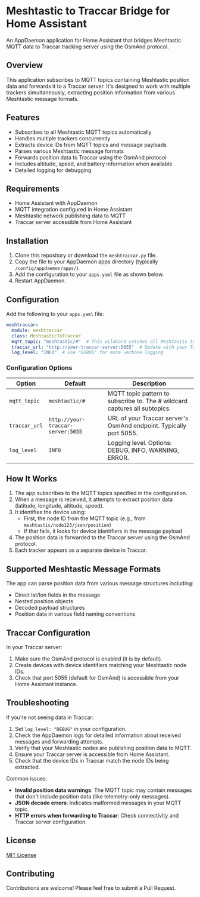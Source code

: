 # Meshtastic to Traccar Bridge for Home Assistant

An AppDaemon application for Home Assistant that bridges Meshtastic MQTT data to Traccar tracking server using the OsmAnd protocol.

## Overview

This application subscribes to MQTT topics containing Meshtastic position data and forwards it to a Traccar server. It's designed to work with multiple trackers simultaneously, extracting position information from various Meshtastic message formats.

## Features

- Subscribes to all Meshtastic MQTT topics automatically
- Handles multiple trackers concurrently
- Extracts device IDs from MQTT topics and message payloads
- Parses various Meshtastic message formats
- Forwards position data to Traccar using the OsmAnd protocol
- Includes altitude, speed, and battery information when available
- Detailed logging for debugging

## Requirements

- Home Assistant with AppDaemon
- MQTT integration configured in Home Assistant
- Meshtastic network publishing data to MQTT
- Traccar server accessible from Home Assistant

## Installation

1. Clone this repository or download the `meshtraccar.py` file.
2. Copy the file to your AppDaemon apps directory (typically `/config/appdaemon/apps/`).
3. Add the configuration to your `apps.yaml` file as shown below.
4. Restart AppDaemon.

## Configuration

Add the following to your `apps.yaml` file:

```yaml
meshtraccar:
  module: meshtraccar
  class: MeshtasticToTraccar
  mqtt_topic: "meshtastic/#"  # This wildcard catches all Meshtastic topics
  traccar_url: "http://your-traccar-server:5055"  # Update with your Traccar server URL
  log_level: "INFO"  # Use "DEBUG" for more verbose logging
```

### Configuration Options

| Option | Default | Description |
|--------|---------|-------------|
| `mqtt_topic` | `meshtastic/#` | MQTT topic pattern to subscribe to. The # wildcard captures all subtopics. |
| `traccar_url` | `http://your-traccar-server:5055` | URL of your Traccar server's OsmAnd endpoint. Typically port 5055. |
| `log_level` | `INFO` | Logging level. Options: DEBUG, INFO, WARNING, ERROR. |

## How It Works

1. The app subscribes to the MQTT topics specified in the configuration.
2. When a message is received, it attempts to extract position data (latitude, longitude, altitude, speed).
3. It identifies the device using:
   - First, the node ID from the MQTT topic (e.g., from `meshtastic/node123/json/position`)
   - If that fails, it looks for device identifiers in the message payload
4. The position data is forwarded to the Traccar server using the OsmAnd protocol.
5. Each tracker appears as a separate device in Traccar.

## Supported Meshtastic Message Formats

The app can parse position data from various message structures including:

- Direct lat/lon fields in the message
- Nested position objects
- Decoded payload structures
- Position data in various field naming conventions

## Traccar Configuration

In your Traccar server:

1. Make sure the OsmAnd protocol is enabled (it is by default).
2. Create devices with device identifiers matching your Meshtastic node IDs.
3. Check that port 5055 (default for OsmAnd) is accessible from your Home Assistant instance.

## Troubleshooting

If you're not seeing data in Traccar:

1. Set `log_level: "DEBUG"` in your configuration.
2. Check the AppDaemon logs for detailed information about received messages and forwarding attempts.
3. Verify that your Meshtastic nodes are publishing position data to MQTT.
4. Ensure your Traccar server is accessible from Home Assistant.
5. Check that the device IDs in Traccar match the node IDs being extracted.

Common issues:

- **Invalid position data warnings**: The MQTT topic may contain messages that don't include position data (like telemetry-only messages).
- **JSON decode errors**: Indicates malformed messages in your MQTT topic.
- **HTTP errors when forwarding to Traccar**: Check connectivity and Traccar server configuration.

## License

[MIT License](LICENSE)

## Contributing

Contributions are welcome! Please feel free to submit a Pull Request.
